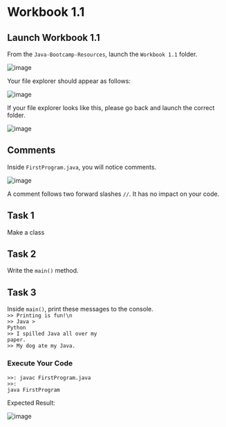 # Workbook 1.1
## Launch Workbook 1.1
From the <code>Java-Bootcamp-Resources</code>, launch the <code>Workbook 1.1</code> folder.

![image](https://github.com/emtaylor1993/Udemy-Courses/assets/93065901/43b6aad7-d202-4a26-8e75-6657516f7eb4)

Your file explorer should appear as follows:

![image](https://github.com/emtaylor1993/Udemy-Courses/assets/93065901/1b6df1a6-21b6-4e47-9c58-a43488a2c1c9)

If your file explorer looks like this, please go back and launch the correct folder.

![image](https://github.com/emtaylor1993/Udemy-Courses/assets/93065901/e4bb7598-b32c-43e1-8374-72a67d72b87f)

## Comments
Inside <code>FirstProgram.java</code>, you will notice comments.

![image](https://github.com/emtaylor1993/Udemy-Courses/assets/93065901/9064d00a-d1b4-4725-affa-e18acbf8f7e2)

A comment follows two forward slashes <code>//</code>. It has no impact on your code.

## Task 1
Make a class

## Task 2
Write the <code>main()</code> method.

## Task 3
Inside <code>main()</code>, print these messages to the console.<br>
<code>>> Printing is fun!\n</code><br>
<code>>> Java > Python</code><br>
<code>>> I spilled Java all over my paper.</code><br>
<code>>> My dog ate my Java.</code>

### Execute Your Code
<code>>>: javac FirstProgram.java</code><br>
<code>>>: java FirstProgram</code>

Expected Result:

![image](https://github.com/emtaylor1993/Udemy-Courses/assets/93065901/e976b027-5d85-4e52-bc8d-eb8c04e7afb4)
